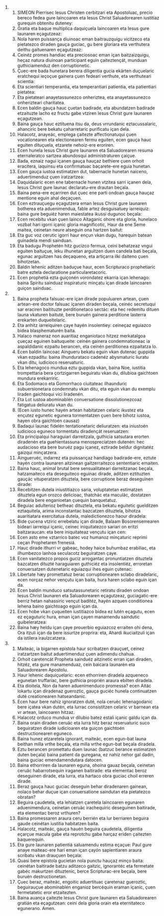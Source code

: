 <ol>
  <li>
    <ol>
      <li>SIMEON Pierrisec Iesus Christen cerbitzari eta Apostoluac, precio bereco fedea gure Iaincoaren eta Iesus Christ Saluadorearen iustitiaz gurequin obtenitu duteney:</li>
      <li>Gratia eta baque multiplica daquiçuela Iaincoaren eta Iesus gure Iaunaren eçagutzeaz:</li>
      <li>Nola haren puissança diuinoac eman baitrauzquigu vicitzeco eta pietatezco diraden gauça guciac, gu bere gloriara eta verthutera deithu gaituenaren eçagutzeaz:</li>
      <li>Ceinéz promes handiac eta preciosoac eman içan baitzaizquigu, heçaz natura diuinoan participant eguin çaiteztençát, munduan guthiciamenduz den corruptionetic.</li>
      <li>Çuec-ere bada hunetara berera diligentia gucia ekárten duçuelaric eratchequi ieçoçue gainera çuen fedeari verthute, eta verthuteari scientia:</li>
      <li>Eta scientiari temperantia, eta temperantiari patientia, eta patientiari pietatea:</li>
      <li>Eta pietateari anayetassunezco onheriztea, eta anayetassunezco onherizteari charitatea.</li>
      <li>Ecen baldin gauça hauc çuetan badirade, eta abundatzen badirade etzaituzte lacho ez fructu gabe vtziren Iesus Christ gure Iaunaren eçagutzean.</li>
      <li>Baina gauça hauc eztituena itsu da, deus vrrundanic eztacussalaric, ahanciric bere bekatu çaharretaric purificatu içan dela.</li>
      <li>Halacotz, anayeác, emplega çaitezte affectionatuqui çuen vocationearen eta electionearen fermu eguiten, ecen gauça hauc eguiten dituçuela, etzarete nehoiz-ere eroriren.</li>
      <li>Ecen hunela Iesus Christ gure Iaunaren eta Saluadorearen resuma eternaleratco sartzea abundosqui administraturen çaiçue.</li>
      <li>Bada, eznaiz nagui içanen gauça hauçaz bethiere çuen orhoit eracitera, iaquinsu eta confirmatuac baçarete-ere eguia hunetan.</li>
      <li>Ecen gauça iustoa estimatzen dut, tabernacle hunetan naiceno, aduertimenduz çuen iratzartzea:</li>
      <li>Daquidalaric ecen ene tabernacle hunen vtzitea sarri içanen dela, Iesus Christ gure Iaunac declaratu-ere drautan beçala.</li>
      <li>Baina pena-ere eçarriren dut çuec ene parti ondoan gauça hauçaz mentione eguin ahal deçaçuen.</li>
      <li>Ecen eztrauçuegu eçagutzera eman Iesus Christ gure Iaunaren botherea eta aduenimendua, fable artez desguisatuey iarreiquiz: baina gure beguiéz haren maiestatea ikussi dugunoc beçala:</li>
      <li>Ecen recebitu vkan çuen Iainco Aitaganic ohore eta gloria, hunelaco vozbat hari igorri içanic gloria magnificotic, Haur da ene Seme maitea, ceinetan neure atseguin ona hartzen baitut:</li>
      <li>Eta guc voz cerutic igorri haur ençun vkan dugu, harequin batean guinadela mendi sainduan.</li>
      <li>Eta badugu Prophetén hitz gucizco fermua, ceini behatzeaz vngui eguiten baituçue, leku ilhunetan arguitzen duen candela bati beçala, egunac arguitzen has deçaqueno, eta artiçarra ilki daiteno çuen bihotzetan.</li>
      <li>Baldin lehenic aditzen baduçue haur, ecen Scripturaco prophetiaric batre eztela declaratione particularetacoric.</li>
      <li>Ecen prophetiá ezta guiçonén vorondatez ekarria içan lehenago: baina Spiritu sainduaz inspiraturic minçatu içan dirade Iaincoaren guiçon sainduac.</li>
    </ol>
  </li>
  <li>
    <ol>
      <li>Baina propheta falsuac-ere içan dirade populuaren artean, çuen artean-ere doctor falsuac içanen diraden beçala, ceinéc secretuqui sar eraciren baitituzte perditionetaco sectác: eta hec redemitu dituen Iauna vkaturen baituté, bere buruén gainera perditione lasterra erekarten duqueitelaric.</li>
      <li>Eta anhitz iarreiquiren çaye hayén insolentiey: ceineçaz eguiazco bidea blasphematurén baita.</li>
      <li>Halaco maneraz non auaritiaz enganiotaco hitzez merkatalgoa çueçaz eguinen baituqueite: ceinén gainera condemnationeac ia aspaldidanic ezpaitu berancen, eta ceinén perditionea ezpaitatza lo.</li>
      <li>Ecen baldin Iaincoac Aingueru bekatu eguin vkan dutenac guppida vkan ezpaditu: baina ilhundurataco cadenéz abysmaturic liuratu vkan ditu, iudicioco reseruaturic.</li>
      <li>Eta lehenagoco mundua eztu guppida vkan, baina Noe, iustitia trompettaria bera çortzigarren beguiratu vkan du, dilubioa gaichtoen mundura erekarriric.</li>
      <li>Eta Sodomaco eta Gomorrhaco ciuitateac ilhaunduric subuersionetara condemnatu vkan ditu, eta eguin vkan du exemplu liraden gaichtoqui vici liradenén.</li>
      <li>Eta Lot iustoa abominablén conuersatione dissolutionezcoaz fatigatua deliuratu vkan du.</li>
      <li>(Ecen iusto hunec hayén artean habitatzen celaric ikustez eta ençutez egunetic egunera tormentatzen çuen bere bihotz iustoa, hayen obra gaichtoén causaz)</li>
      <li>Badaqui Iaunac fidelén tentationetaric deliuratzen: eta iniustoén iudicioco eguneco tormentatu diradençát reseruatzen:</li>
      <li>Eta principalqui haraguiari darreitzala, guthicia satsutara erorten diradenén eta guehientassuna menospreciatzen dutenén: hec audacioso eta bere buruéz pagu içanez, eztirade beldur dignitatéz gaizqui minçatzera.</li>
      <li>Aingueruéc, indarrez eta puissançaz handiago badirade-ere, eztute hayén contra Iaunaren aitzinean gaitzerraitezco sententiaric emaiten.</li>
      <li>Baina hauc, animal brutal bere sensualitateari darreitzanac beçala, hatzamaiteco eta deseguiteco eguinac dirade, aditzen eztituzten gauçác vituperatzen dituztela, bere corruptione beraz deseguinen dirade:</li>
      <li>Recebitzen dutela iniustitiazco saria, voluptatetan estimatzen dituztela egun orozco delicioac, thatchác eta maculác, dostatzen diradela bere enganioetan çuequin banquetatuz.</li>
      <li>Beguiac adulterioz betheac dituztela, eta bekatu eguitetic guelditzen eztaquitela, arima inconstantac bazcatzen dituztela, bihotza auaritiatara exercitatua dutela, maledictionezco haour diradela:</li>
      <li>Bide çucena vtziric errebelatu içan dirade, Balaam Bosorensemearen bideari iarreiqui içanic, ceinec iniquitatezco sariari on eritzi baitzaraucan: eta bere iniquitateaz vençutu içan cen:</li>
      <li>Ecen asto eme vztarrico batec voz humanoz minçaturic reprimi ceçan Prophetaren frenesiá.</li>
      <li>Hauc dirade ithurri vr gabeac, hodey haice buhumbaz erabiliac, eta ilhumbezco lanhoa seculacotz beguiratzen çaye.</li>
      <li>Ecen vanitatezco propos guciz arrogantac pronuntiatzen dituztela bazcatzen dituzté haraguiaren guthiciéz eta insolentiéz, erroretan conuersatzen dutenetaric eguiazqui ihes eguin çutenac:</li>
      <li>Libertate hæy promettatuz berac corruptionearen sclabo diradelaric, ecen norçaz nehor vençutu içan baita, hura haren sclabo eguin içan da.</li>
      <li>Ecen baldin munduco satsutassunetaric retiratu diraden ondoan Iesus Christ Iaunaren eta Saluadorearen eçagutzeaz, guciagatic-ere berriz hetan nahassiric vençut baditéz, hayén azquen conditionea lehena baino gaichtoago eguin içan da.</li>
      <li>Ecen hobe vkan çuqueiten iustitiazco bidea ez lutén eçagutu, ecen ez eçaguturic hura, eman içan çayen manamendu saindutic guibeleratzea:</li>
      <li>Baina hæy heldu içan çaye prouerbio eguiazcoz erraiten ohi dena, Ora itzuli içan da bere issurtze proprira: eta, Ahardi ikuciaitzuli içan da istilera iraulzcatzera.</li>
    </ol>
  </li>
  <li>
    <ol>
      <li>Maiteác, ia bigarren epistola haur scribatzen drauçuet, ceinez iratzartzen baitut aduertimenduz çuen adimendu chahua.</li>
      <li>Orhoit caretencát Propheta sainduéz aitzinetic erran içan diraden, hitzéz, eta gure manamenduaz, cein baicara Iaunarén eta Saluadorearen Apostolu.</li>
      <li>Haur lehenic daquiçuelaric: ecen ethorriren diradela azqueneco egunetan truffariac, bere guthicia proprién araura ebilten diradela.</li>
      <li>Eta dioitela, Non da haren aduenimenduco promessa? ecen Aitác lokartu içan diradenaz gueroztic, gauça guciéc hunela continuatzen duté creationearen hatseandanic.</li>
      <li>Ecen haur bere nahiz ignoratzen duté, nola ceruèc lehenagodanic bere içatea vkan dutén, eta lurrac consistitzen celaric vr barnean eta vr artean, Iaincoaren hitzaz.</li>
      <li>Halacotz orduco mundua vr dilubio batez estali içanic galdu içan da.</li>
      <li>Baina orain diraden ceruäc eta lurra hitz beraz reseruaturic suco beguiratzen dirade iudicioaren eta guiçon gaichtoén destructionearen eguneco.</li>
      <li>Baina hunez etzaretela ignorant, maiteác, ecen egun-bat Iauna beithan milla vrthe beçala, eta milla vrthe egun-bat beçala diradela.</li>
      <li>Eztu berancen promettatu duen Iaunac (batzuc berance estimatzen duten beçala) baina patient da guregana, ez nahiz nehor gal dadin, baina guciac emendamendutara datocen.</li>
      <li>Baina ethorriren da Iaunaren eguna, ohoina gauaz beçala, ceinetan ceruäc habarrotsequin iraganen baitirade: eta elementac beroz deseguinen dirade, eta lurra, eta hartaco obra guciac choil erreren dirade.</li>
      <li>Beraz gauça hauc guciac deseguin behar diradenaren gainean, nolaco behar duçue içan conuersatione saindutan eta pietatezco obratan?</li>
      <li>Beguira çaudetela, eta lehiatzen çaretela Iaincoaren egunaren aduenimendura, ceinetan ceruäc irachequiric deseguinen baitirade, eta elementac beroz vrthuren?</li>
      <li>Baina promessaren araura ceru berrién eta lur berriaren beguira gaude ceinétan iustitia habitatzen baita.</li>
      <li>Halacotz, maiteác, gauça hauén beguira çaudetela, diligentia eçarçue macula gabe eta reprotchu gabe harçaz eriden çaitezten baquerequin.</li>
      <li>Eta gure Iaunaren patientiá saluamendu estima eçaçue: Paul gure anaye maiteac-ere hari eman içan çayón sapientiaren araura scribatu vkan drauçuen beçala:</li>
      <li>Quasi bere epistola gucietan nola punctu hauçaz minço baita: ceinétan baitirade batzu aditzeco gaitzic, ignorantéc eta fermetate gabéc makurtzen dituztenic, berce Scripturac-ere beçala, bere buruén destructionetan.</li>
      <li>Çuec beraz, maiteác, engoitic aduertituac çaretenaz gueroztic, beguirauçue abominablén enganioz bercéquin eraman içanic, çuen fermetatetic eror etzaitezten.</li>
      <li>Baina auança çaitezte Iesus Christ gure Iaunaren eta Saluadorearen gratián eta eçagutzean: ceini dela gloria orain eta eternitateco egunerano. Amen.</li>
    </ol>
  </li>
</ol>